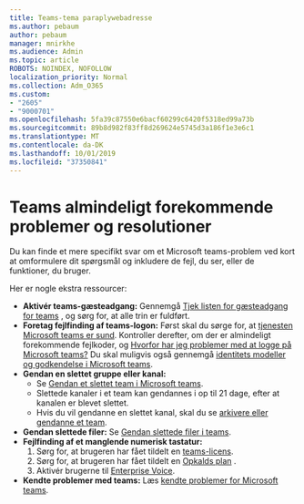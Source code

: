 ```yaml
---
title: Teams-tema paraplywebadresse
ms.author: pebaum
author: pebaum
manager: mnirkhe
ms.audience: Admin
ms.topic: article
ROBOTS: NOINDEX, NOFOLLOW
localization_priority: Normal
ms.collection: Adm_O365
ms.custom:
- "2605"
- "9000701"
ms.openlocfilehash: 5fa39c87550e6bacf60299c6420f5318ed99a73b
ms.sourcegitcommit: 89b8d982f83ff8d269624e5745d3a186f1e3e6c1
ms.translationtype: MT
ms.contentlocale: da-DK
ms.lasthandoff: 10/01/2019
ms.locfileid: "37350841"
---
```

#   <a name="teams-common-issues-and-resolutions"></a>Teams almindeligt forekommende problemer og resolutioner

Du kan finde et mere specifikt svar om et Microsoft teams-problem ved kort at omformulere dit spørgsmål og inkludere de fejl, du ser, eller de funktioner, du bruger.

Her er nogle ekstra ressourcer:

- **Aktivér teams-gæsteadgang:** Gennemgå [Tjek listen for gæsteadgang for teams](https://docs.microsoft.com/microsoftteams/guest-access-checklist) , og sørg for, at alle trin er fuldført.
- **Foretag fejlfinding af teams-logon:** Først skal du sørge for, at [tjenesten Microsoft teams er sund](https://admin.microsoft.com/Adminportal/Home?source=applauncher#/servicehealth). Kontroller derefter, om der er almindeligt forekommende fejlkoder, og [Hvorfor har jeg problemer med at logge på Microsoft teams?](https://support.office.com/article/a02f683b-61a3-4008-9447-ee60c5593b0f)  Du skal muligvis også gennemgå [identitets modeller og godkendelse i Microsoft teams](https://docs.microsoft.com/MicrosoftTeams/identify-models-authentication).
- **Gendan en slettet gruppe eller kanal:** 
    - Se [Gendan et slettet team i Microsoft teams](https://blogs.technet.microsoft.com/skypehybridguy/2017/07/23/restoring-a-deleted-team-in-microsoft-teams/).
    - Slettede kanaler i et team kan gendannes i op til 21 dage, efter at kanalen er blevet slettet. 
    - Hvis du vil gendanne en slettet kanal, skal du se [arkivere eller gendanne et team](https://support.office.com/article/archive-or-restore-a-team-dc161cfd-b328-440f-974b-5da5bd98b5a7).
- **Gendan slettede filer:** Se [Gendan slettede filer i teams](https://support.office.com/article/recover-deleted-files-in-teams-a591d771-89a6-49e2-ab7e-271936fe3c4e).
- **Fejlfinding af et manglende numerisk tastatur:**  
    1. Sørg for, at brugeren har fået tildelt en [teams-licens](https://docs.microsoft.com/MicrosoftTeams/assign-teams-licenses).
    2. Sørg for, at brugeren har fået tildelt en [Opkalds plan](https://docs.microsoft.com/MicrosoftTeams/calling-plan-landing-page) .
    3. Aktivér brugerne til [Enterprise Voice](https://docs.microsoft.com/en-us/skypeforbusiness/skype-for-business-hybrid-solutions/plan-your-phone-system-cloud-pbx-solution/enable-users-for-enterprise-voice-online-and-phone-system-voicemail#to-enable-your-users-for-phone-system-in-office-365-voice-and-voicemail).
- **Kendte problemer med teams:** Læs [kendte problemer for Microsoft teams](https://docs.microsoft.com/microsoftteams/known-issues).